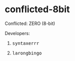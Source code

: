 # conflicted-8bit
Conflicted: ZERO (8-bit)

Developers:<br>
1. <pre>syntaxerrr</pre>
2. <pre>larongbingo</pre>
